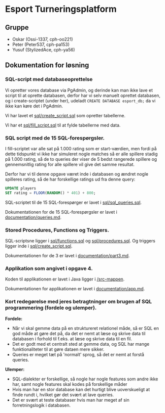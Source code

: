 # Esport Turneringsplatform

## Gruppe

- Oskar (Ossi-1337, cph-oo221)
- Peter (Peter537, cph-pa153)
- Yusuf (StylizedAce, cph-ya56)

## Dokumentation for løsning

### SQL-script med databaseoprettelse

Vi opretter vores database via PgAdmin, og derinde kan man ikke lave et script til at oprette databasen, derfor har vi selv manuelt oprettet databasen, og i create-scriptet (under her), udeladt `CREATE DATABASE esport_db;` da vi ikke kan køre det i PgAdmin.

Vi har lavet et [sql/create_script.sql](/sql/create_script.sql) som opretter tabellerne.

Vi har et [sql/fill_script.sql](/sql/fill_script.sql) til at fylde tabellerne med data.

### SQL script med de 15 SQL-forespørgsler.

I fill-scriptet var alle sat på 1.000 rating som er start-værdien, men fordi på dette tidspunkt vi ikke har simuleret nogle matches så er alle spillere stadig på 1.000 rating, så de to queries der viser de 5 bedst rangerede spillere og gennemsnitlig rating for alle spillere vil give det samme resultat.

Derfor har vi til denne opgave været inde i databasen og ændret nogle spilleres rating, så de har forskellige ratings ud fra denne query:

```sql
UPDATE players
SET rating = FLOOR(RANDOM() * 401) + 800;
```

SQL-scriptet til de 15 SQL-forespørger er lavet i [sql/sql_queries.sql](/sql/sql_queries.sql).

Dokumentationen for de 15 SQL-forespørgsler er lavet i [documentation/queries.md](/documentation/queries.md).

### Stored Procedures, Functions og Triggers.

SQL-scriptsne ligger i [sql/functions.sql](/sql/functions.sql) og [sql/procedures.sql](/sql/procedures.sql). Og triggers ligger inde i [sql/create_script.sql](/sql/create_script.sql).

Dokumentationen for de 3 er lavet i [documentation/part3.md](/documentation/part3.md).

### Applikation som angivet i opgave 4.

Koden til applikationen er lavet i Java ligger i [/src-mappen](/src/).

Dokumentationen for applikationen er lavet i [documentation/app.md](/documentation/app.md).

### Kort redegørelse med jeres betragtninger om brugen af SQL programmering (fordele og ulemper).

**Fordele:**

- Når vi skal gemme data på en struktureret relationel måde, så er SQL en god måde at gøre det på, da det er nemt at læse og skrive data til databasen i forhold til f.eks. at læse og skrive data til en fil.
- Det er godt med et centralt sted at gemme data, og SQL har mange funktionaliteter til at gøre dataen mere sikker.
- Queries er meget tæt på 'normalt' sprog, så det er nemt at forstå queries.

**Ulemper:**

- SQL-dialekter er forskellige, så nogle har nogle features som andre ikke har, samt nogle features skal kodes på forskellige måder
- Hvis man har en stor database kan det hurtigt blive uoverskueligt at finde rundt i, hvilket gør det svært at lave queries.
- Det er svært at teste databaser hvis man har meget af sin forretningslogik i databasen.
